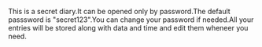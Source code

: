 This is a secret diary.It can be opened only by password.The default passsword is "secret123".You can change your password if needed.All your entries will be stored along with data and time and edit them wheneer you need.

